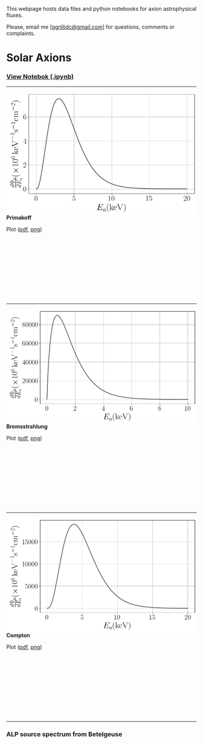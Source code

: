 This webpage hosts data files and python notebooks for axion astrophysical fluxes. 

Please, email me [ggrillidc@gmail.com] for questions, comments or complaints.

# Solar Axions

### [View Notebok (.ipynb)](https://github.com/ggrillidc/AxionAstrophysicalFluxes/blob/main/notebooks/SolarAxions.ipynb)

---

<img align="right" width="500" src="plots/plots_png/Primakoff_axion_flux_plot.png">

**Primakoff**

Plot ([pdf](https://github.com/ggrillidc/AxionAstrophysicalFluxes/raw/main/plots/Primakoff_axion_flux_plot.pdf), [png](https://github.com/ggrillidc/AxionAstrophysicalFluxes/raw/main/plots/plots_png/Primakoff_axion_flux_plot.png))


### &nbsp;
### &nbsp;
### &nbsp;
### &nbsp;



---

<img align="right" width="500" src="plots/plots_png/Bremsstrahlung_axion_flux_plot.png">

**Bremsstrahlung**

Plot ([pdf](https://github.com/ggrillidc/AxionAstrophysicalFluxes/raw/main/plots/Bremsstrahlung_axion_flux_plot.pdf), [png](https://github.com/ggrillidc/AxionAstrophysicalFluxes/raw/main/plots/plots_png/Bremsstrahlung_axion_flux_plot.png))



### &nbsp;
### &nbsp;
### &nbsp;
### &nbsp;



---

<img align="right" width="500" src="plots/plots_png/Compton_axion_flux_plot.png">

**Compton**

Plot ([pdf](https://github.com/ggrillidc/AxionAstrophysicalFluxes/raw/main/plots/Compton_axion_flux_plot.pdf), [png](https://github.com/ggrillidc/AxionAstrophysicalFluxes/raw/main/plots/plots_png/Compton_axion_flux_plot.png))



### &nbsp;
### &nbsp;
### &nbsp;
### &nbsp;



---

### ALP source spectrum from Betelgeuse
